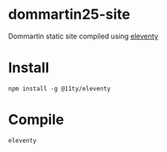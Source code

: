 # dommartin25-site

Dommartin static site compiled using [eleventy](https://www.11ty.dev/)

# Install

`npm install -g @11ty/eleventy`

# Compile

`eleventy`
